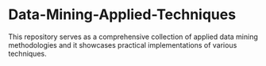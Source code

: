 # Data-Mining-Applied-Techniques
This repository serves as a comprehensive collection of applied data mining methodologies and it showcases practical implementations of various techniques.
